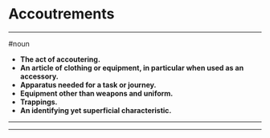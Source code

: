 # Accoutrements
---
#noun
- **The act of accoutering.**
- **An article of clothing or equipment, in particular when used as an accessory.**
- **Apparatus needed for a task or journey.**
- **Equipment other than weapons and uniform.**
- **Trappings.**
- **An identifying yet superficial characteristic.**
---
---
